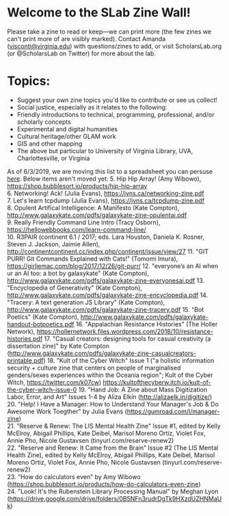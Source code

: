 # Welcome to the SLab Zine Wall!
Please take a zine to read or keep—we can print more (the few zines we can't print more of are visibly marked).
Contact Amanda (visconti@virginia.edu) with questions/zines to add, or visit ScholarsLab.org (or @ScholarsLab on Twitter) for more about the lab.

# Topics:
- Suggest your own zine topics you'd like to contribute or see us collect!
- Social justice, especially as it relates to the following:
- Friendly introductions to technical, programming, professional, and/or scholarly concepts
- Experimental and digital humanities
- Cultural heritage/other GLAM work
- GIS and other mapping
- The above but particular to University of Virginia Library, UVA, Charlottesville, or Virginia

As of 6/3/2019, we are moving this list to a spreadsheet you can persuse [here](https://docs.google.com/spreadsheets/d/1WScLt7bdXlE4k-TJIGBIiuRTQ_DE1hkfjkE-Uoebm1U/edit?usp=sharing). Below items aren't moved yet:
5. Hip Hip Array! (Amy Wibowo), https://shop.bubblesort.io/products/hip-hip-array   
6. Networking! Ack! (Julia Evans), https://jvns.ca/networking-zine.pdf  
7. Let's learn tcpdump (Julia Evans), https://jvns.ca/tcpdump-zine.pdf  
8. Opulent Artifical Intelligence: A Manifesto (Kate Compton), http://www.galaxykate.com/pdfs/galaxykate-zine-opulentai.pdf  
9. Really Friendly Command Line Intro (Tracy Osborn), https://hellowebbooks.com/learn-command-line/  
10. R3PAIR (continent 6.1 / 2017; eds. Lara Houston, Daniela K. Rosner, Steven J. Jackson, Jaimie Allen), http://continentcontinent.cc/index.php/continent/issue/view/27
11. "GIT PURR! Git Commands Explained with Cats!" (Tomomi Imura), https://girliemac.com/blog/2017/12/26/git-purr/
12. "everyone’s an AI when ur an AI too: a bot by galaxykate" (Kate Compton), http://www.galaxykate.com/pdfs/galaxykate-zine-everyonesai.pdf
13. "Encyclopedia of Generativity" (Kate Compton), http://www.galaxykate.com/pdfs/galaxykate-zine-encyclopedia.pdf
14. "Tracery: A text generation JS Library" (Kate Compton), http://www.galaxykate.com/pdfs/galaxykate-zine-tracery.pdf
15. "Bot Poetics" (Kate Compton), http://www.galaxykate.com/pdfs/galaxykate-handout-botpoetics.pdf
16. "Appalachian Resistance Histories" (The Holler Network), https://hollernetwork.files.wordpress.com/2018/10/resistance-histories.pdf
17. "Casual creators: designing tools for casual creativity (a dissertation zine)" by Kate Compton (http://www.galaxykate.com/pdfs/galaxykate-zine-casualcreators-printable.pdf)
18. "Kult of the Cyber Witch" Issue 1 ("a holistic information security + culture zine that centers on people of marginalised genders/sexes experiences within the Oceania region"; Kult of the Cyber Witch, https://twitter.com/k07cw) https://kultofthecyberw.itch.io/kult-of-the-cyber-witch-issue-0
19. "Hand Job: A Zine about Mass Digitization Labor, Error, and Art" Issues 1-4 by Aliza Elkin (http://alizaelk.in/digitize/)
20. "Help! I Have a Manager: How to Understand Your Manager's Job & Do Awesome Work Toegther" by Julia Evans (https://gumroad.com/l/manager-zine)  
21. "Reserve & Renew: The LIS Mental Health Zine" Issue #1, edited by Kelly McElroy, Abigail Phillips, Kate Deibel, Marisol Moreno Ortiz, Violet Fox, Annie Pho, Nicole Gustavsen (tinyurl.com/reserve-renew2)  
22. "Reserve and Renew: It Came from the Brain" Issue #2 (The LIS Mental Health Zine), edited by Kelly McElroy, Abigail Phillips, Kate Deibel, Marisol Moreno Ortiz, Violet Fox, Annie Pho, Nicole Gustavsen (tinyurl.com/reserve-renew2)  
23. "How do calculators even" by Amy Wibowo (https://shop.bubblesort.io/products/how-do-calculators-even-zine)  
24. "Look! It's the Rubenstein Library Processing Manual" by Meghan Lyon (https://drive.google.com/drive/folders/0B5NFn3rudrDgTk9HXzdUZHNMaUk)
